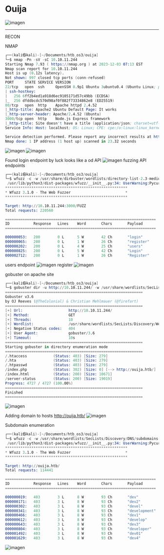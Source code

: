 # Ouija
![imagen](https://github.com/PolGs/HTB-Open-Beta-Season-III/assets/19478700/c61df0d2-899d-4906-860d-8b2bd12e8e57)


------------------------------
RECON

NMAP
```s
┌──(kali㉿kali)-[~/Documents/htb_os3/ouija]
└─$ nmap -Pn -sV -sC 10.10.11.244                
Starting Nmap 7.93 ( https://nmap.org ) at 2023-12-03 07:13 EST
Nmap scan report for 10.10.11.244
Host is up (0.12s latency).
Not shown: 997 closed tcp ports (conn-refused)
PORT     STATE SERVICE VERSION
22/tcp   open  ssh     OpenSSH 8.9p1 Ubuntu 3ubuntu0.4 (Ubuntu Linux; protocol 2.0)
| ssh-hostkey: 
|   256 6ff2b4ed1a918d6ec9105171d57c49bb (ECDSA)
|_  256 dfddbcdc570d98af0f882f73334862e8 (ED25519)
80/tcp   open  http    Apache httpd 2.4.52
|_http-title: Apache2 Ubuntu Default Page: It works
|_http-server-header: Apache/2.4.52 (Ubuntu)
3000/tcp open  http    Node.js Express framework
|_http-title: Site doesn't have a title (application/json; charset=utf-8).
Service Info: Host: localhost; OS: Linux; CPE: cpe:/o:linux:linux_kernel

Service detection performed. Please report any incorrect results at https://nmap.org/submit/ .
Nmap done: 1 IP address (1 host up) scanned in 23.32 seconds
```
![imagen](https://github.com/PolGs/HTB-Open-Beta-Season-III/assets/19478700/1bdfe553-eae1-42d2-b8c0-52e9f6c7415a)
![imagen](https://github.com/PolGs/HTB-Open-Beta-Season-III/assets/19478700/2ec1d05a-b314-4904-808f-e18dc1ab7fc4)

Found login endpoint by luck looks like a od API
![imagen](https://github.com/PolGs/HTB-Open-Beta-Season-III/assets/19478700/222c3d86-72fc-4902-baac-9eea6bd33a3c)
fuzzing API endpoints
```s
┌──(kali㉿kali)-[~/Documents/htb_os3/ouija]
└─$ wfuzz -c -w /usr/share/dirbuster/wordlists/directory-list-2.3-medium.txt -u "http://10.10.11.244:3000/FUZZ" --hw 7
 /usr/lib/python3/dist-packages/wfuzz/__init__.py:34: UserWarning:Pycurl is not compiled against Openssl. Wfuzz might not work correctly when fuzzing SSL sites. Check Wfuzz's documentation for more information.
********************************************************
* Wfuzz 3.1.0 - The Web Fuzzer                         *
********************************************************

Target: http://10.10.11.244:3000/FUZZ
Total requests: 220560

=====================================================================
ID           Response   Lines    Word       Chars       Payload          
=====================================================================

000000053:   200        0 L      5 W        42 Ch       "login"          
000000065:   200        0 L      1 W        26 Ch       "register"       
000000202:   200        0 L      4 W        25 Ch       "users"          
000000825:   200        0 L      5 W        42 Ch       "Login"          
000002712:   200        0 L      1 W        26 Ch       "Register"
```
users endpoint
![imagen](https://github.com/PolGs/HTB-Open-Beta-Season-III/assets/19478700/69ce3153-a629-42fd-87e7-cd502529d013)
register
![imagen](https://github.com/PolGs/HTB-Open-Beta-Season-III/assets/19478700/ae5f6cd7-87e8-4b21-a7e8-c60415c73000)

gobuster on apache site
```s
┌──(kali㉿kali)-[~/Documents/htb_os3/ouija]
└─$ gobuster dir -u http://10.10.11.244/ -w /usr/share/wordlists/SecLists/Discovery/Web-Content/common.txt 
===============================================================
Gobuster v3.6
by OJ Reeves (@TheColonial) & Christian Mehlmauer (@firefart)
===============================================================
[+] Url:                     http://10.10.11.244/
[+] Method:                  GET
[+] Threads:                 10
[+] Wordlist:                /usr/share/wordlists/SecLists/Discovery/Web-Content/common.txt
[+] Negative Status codes:   404
[+] User Agent:              gobuster/3.6
[+] Timeout:                 10s
===============================================================
Starting gobuster in directory enumeration mode
===============================================================
/.htaccess            (Status: 403) [Size: 279]
/.hta                 (Status: 403) [Size: 279]
/.htpasswd            (Status: 403) [Size: 279]
/index.php            (Status: 302) [Size: 0] [--> http://ouija.htb/]
/index.html           (Status: 200) [Size: 10671]
/server-status        (Status: 200) [Size: 19019]
Progress: 4727 / 4727 (100.00%)
===============================================================
Finished
===============================================================

```

![imagen](https://github.com/PolGs/HTB-Open-Beta-Season-III/assets/19478700/1430bfe8-1b19-4da2-9058-fc5701de68f9)

Adding domain to hosts
http://ouija.htb/
![imagen](https://github.com/PolGs/HTB-Open-Beta-Season-III/assets/19478700/6de3ef97-d4a7-44d9-96d6-425a1cf9e85a)


Subdomain enumeration
```s
┌──(kali㉿kali)-[~/Documents/htb_os3/ouija]
└─$ wfuzz -c -w /usr/share/wordlists/SecLists/Discovery/DNS/subdomains-top1million-110000.txt -u "http://ouija.htb/" -H "Host: FUZZ.ouija.htb" --hl 363
 /usr/lib/python3/dist-packages/wfuzz/__init__.py:34: UserWarning:Pycurl is not compiled against Openssl. Wfuzz might not work correctly when fuzzing SSL sites. Check Wfuzz's documentation for more information.
********************************************************
* Wfuzz 3.1.0 - The Web Fuzzer                         *
********************************************************

Target: http://ouija.htb/
Total requests: 114441

=====================================================================
ID           Response   Lines    Word       Chars       Payload          
=====================================================================

000000019:   403        3 L      8 W        93 Ch       "dev"            
000000171:   403        3 L      8 W        93 Ch       "dev2"           
000000302:   403        3 L      8 W        93 Ch       "devel"          
000000341:   403        3 L      8 W        93 Ch       "development"    
000000466:   403        3 L      8 W        93 Ch       "dev1"           
000000612:   403        3 L      8 W        93 Ch       "develop"        
000000643:   403        3 L      8 W        93 Ch       "dev3"           
000000804:   403        3 L      8 W        93 Ch       "developer"      
000001492:   403        3 L      8 W        93 Ch       "dev01"          
000001629:   403        3 L      8 W        93 Ch       "dev4"
```
![imagen](https://github.com/PolGs/HTB-Open-Beta-Season-III/assets/19478700/7bbdc405-cdff-47c9-baf4-35fe88b18a8e)



